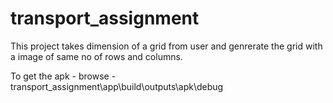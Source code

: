 # transport_assignment

This project takes dimension of a grid from user and genrerate the grid with a image of same no of rows and columns.

To get the apk - browse - transport_assignment\app\build\outputs\apk\debug